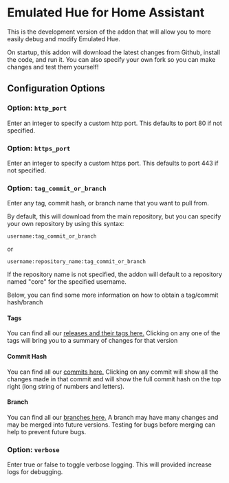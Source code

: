 # Emulated Hue for Home Assistant

This is the development version of the addon that
will allow you to more easily debug and modify Emulated Hue.

On startup, this addon will download the latest changes from
Github, install the code, and run it. You can also specify
your own fork so you can make changes and test them yourself!

## Configuration Options

### Option: `http_port`

Enter an integer to specify a custom http port. This defaults to port 80 if not specified. 

### Option: `https_port`

Enter an integer to specify a custom https port. This defaults to port 443 if not specified.

### Option: `tag_commit_or_branch`

Enter any tag, commit hash, or branch name that you want to
pull from.

By default, this will download from the main repository, but you can
specify your own repository by using this syntax:

`username:tag_commit_or_branch`

or

`username:repository_name:tag_commit_or_branch`

If the repository name is not specified, the addon will default to
a repository named "core" for the specified username.

Below, you can find some more information on how to obtain a tag/commit hash/branch

#### Tags
You can find all our [releases and their tags here.](https://github.com/hass-emulated-hue/core/tags)
Clicking on any one of the tags will bring you to a summary of changes for that version

#### Commit Hash
You can find all our [commits here.](https://github.com/hass-emulated-hue/core/commits/master)
Clicking on any commit will show all the changes made in that commit and will show
the full commit hash on the top right (long string of numbers and letters).

#### Branch
You can find all our [branches here.](https://github.com/hass-emulated-hue/core/branches)
A branch may have many changes and may be merged into future versions. Testing for
bugs before merging can help to prevent future bugs.

### Option: `verbose`

Enter true or false to toggle verbose logging. This will provided increase logs for debugging.
